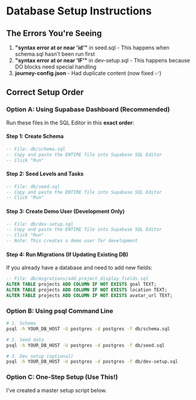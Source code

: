# Database Setup Instructions

## The Errors You're Seeing

1. **"syntax error at or near 'id'"** in seed.sql - This happens when schema.sql hasn't been run first
2. **"syntax error at or near 'IF'"** in dev-setup.sql - This happens because DO blocks need special handling
3. **journey-config.json** - Had duplicate content (now fixed ✅)

## Correct Setup Order

### Option A: Using Supabase Dashboard (Recommended)

Run these files in the SQL Editor in this **exact order**:

#### Step 1: Create Schema
```sql
-- File: db/schema.sql
-- Copy and paste the ENTIRE file into Supabase SQL Editor
-- Click "Run"
```

#### Step 2: Seed Levels and Tasks
```sql
-- File: db/seed.sql
-- Copy and paste the ENTIRE file into Supabase SQL Editor
-- Click "Run"
```

#### Step 3: Create Demo User (Development Only)
```sql
-- File: db/dev-setup.sql
-- Copy and paste the ENTIRE file into Supabase SQL Editor
-- Click "Run"
-- Note: This creates a demo user for development
```

#### Step 4: Run Migrations (If Updating Existing DB)
If you already have a database and need to add new fields:
```sql
-- File: db/migrations/add_project_display_fields.sql
ALTER TABLE projects ADD COLUMN IF NOT EXISTS goal TEXT;
ALTER TABLE projects ADD COLUMN IF NOT EXISTS location TEXT;
ALTER TABLE projects ADD COLUMN IF NOT EXISTS avatar_url TEXT;
```

### Option B: Using psql Command Line

```bash
# 1. Schema
psql -h YOUR_DB_HOST -U postgres -d postgres -f db/schema.sql

# 2. Seed data
psql -h YOUR_DB_HOST -U postgres -d postgres -f db/seed.sql

# 3. Dev setup (optional)
psql -h YOUR_DB_HOST -U postgres -d postgres -f db/dev-setup.sql
```

### Option C: One-Step Setup (Use This!)

I've created a master setup script below.



